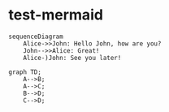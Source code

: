 # test-mermaid


```mermaid
sequenceDiagram
    Alice->>John: Hello John, how are you?
    John-->>Alice: Great!
    Alice-)John: See you later!
```

```mermaid
graph TD;
    A-->B;
    A-->C;
    B-->D;
    C-->D;
```
